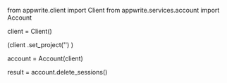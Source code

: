 from appwrite.client import Client
from appwrite.services.account import Account

client = Client()

(client
  .set_project('')
)

account = Account(client)

result = account.delete_sessions()
